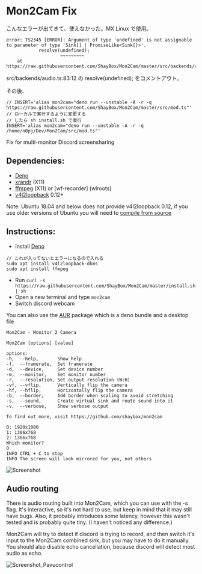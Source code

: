 # Mon2Cam Fix

こんなエラーが出てきて、使えなかった。MX Linux で使用。
```
error: TS2345 [ERROR]: Argument of type 'undefined' is not assignable to parameter of type 'Sink[] | PromiseLike<Sink[]>'.
			resolve(undefined);
			        ~~~~~~~~~
    at https://raw.githubusercontent.com/ShayBox/Mon2Cam/master/src/backends/audio.ts:83:12
```
src/backends/audio.ts:83:12 の resolve(undefined); をコメントアウト。

その後、
```
// INSERT='alias mon2cam="deno run --unstable -A -r -q https://raw.githubusercontent.com/ShayBox/Mon2Cam/master/src/mod.ts"'
// ローカルで実行するように変更する
// したら sh install.sh で実行
INSERT='alias mon2cam="deno run --unstable -A -r -q /home/n0pj/Dev/Mon2Cam/src/mod.ts"'
```


Fix for multi-monitor Discord screensharing

## Dependencies:

- [Deno]
- [xrandr] (X11)
- [ffmpeg] (X11) or [wf-recorder] (wlroots)
- [v4l2loopback] 0.12+

Note:
Ubuntu 18.04 and below does not provide v4l2loopback 0.12, if you use older versions of Ubuntu you will need to [compile from source](https://github.com/umlaeute/v4l2loopback#install)

## Instructions:

- Install [Deno]
```
// これが入ってないとエラーになるので入れる
sudo apt install v4l2loopback-dkms
sudo apt install ffmpeg
```
- Run `curl -s https://raw.githubusercontent.com/ShayBox/Mon2Cam/master/install.sh | sh`
- Open a new terminal and type `mon2cam`
- Switch discord webcam

You can also use the [AUR] package which is a deno bundle and a desktop file

```
Mon2Cam - Monitor 2 Camera

Mon2Cam [options] [value]

options:
-h,  --help,       Show help
-f,  --framerate,  Set framerate
-d,  --device,     Set device number
-m,  --monitor,    Set monitor number
-r,  --resolution, Set output resolution (W:H)
-vf, --vflip,      Vertically flip the camera
-hf, --hflip,      Horizontally flip the camera
-b,  --border,     Add border when scaling to avoid stretching
-s,  --sound,      Create virtual sink and route sound into it
-v,  --verbose,    Show verbose output

To find out more, visit https://github.com/shaybox/mon2cam
```

```
0: 1920x1080
1: 1366x768
2: 1366x768
Which monitor?
0
INFO CTRL + C to stop
INFO The screen will look mirrored for you, not others
```

![Screenshot](images/discord_webcam.png)

## Audio routing

There is audio routing built into Mon2Cam, which you can use with the -s flag. It's interactive, so it's not hard to use, but keep in mind that it may still have bugs. Also, it probably introduces some latency, however this wasn't tested and is probably quite tiny. (I haven't noticed any difference.)

Mon2Cam will try to detect if discord is trying to record, and then switch it's input to the Mon2Cam combined sink, but you may have to do it manually. You should also disable echo cancellation, because discord will detect most audio as echo.

![Screenshot_Pavucontrol](images/pavucontrol.png)

[deno]: https://deno.land/
[xrandr]: https://www.x.org/releases/X11R7.7/doc/man/man1/xrandr.1.xhtml
[ffmpeg]: http://ffmpeg.org/
[v4l2loopback]: https://github.com/umlaeute/v4l2loopback
[aur]: https://aur.archlinux.org/packages/mon2cam-git/

